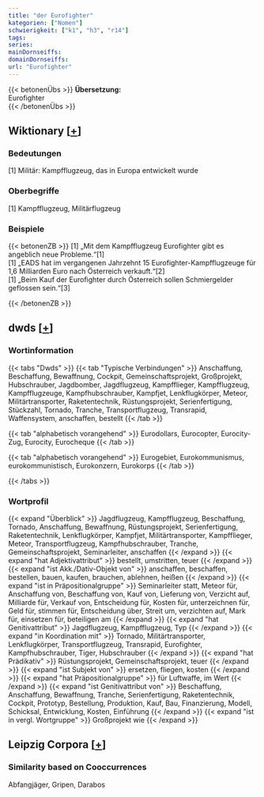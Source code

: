 ```yaml
---
title: "der Eurofighter"
kategorien: ["Nomen"]
schwierigkeit: ["k1", "h3", "r14"]
tags:
series:
mainDornseiffs:
domainDornseiffs:
url: "Eurofighter"
---
```


{{< betonenÜbs >}}
**Übersetzung:**  
Eurofighter  
{{< /betonenÜbs >}}

## Wiktionary [[+](https://de.wiktionary.org/wiki/Eurofighter)]

### Bedeutungen
[1] Militär:  Kampfflugzeug, das in Europa entwickelt wurde  

### Oberbegriffe
[1] Kampfflugzeug, Militärflugzeug  

### Beispiele
{{< betonenZB >}}
[1] „Mit dem Kampfflugzeug Eurofighter gibt es angeblich neue Probleme.“[1]  
[1] „EADS hat im vergangenen Jahrzehnt 15 Eurofighter-Kampfflugzeuge für 1,6 Milliarden Euro nach Österreich verkauft.“[2]  
[1] „Beim Kauf der Eurofighter durch Österreich sollen Schmiergelder geflossen sein.“[3]  

{{< /betonenZB >}}


## dwds [[+](https://www.dwds.de/wb/Eurofighter)]

### Wortinformation
{{< tabs "Dwds" >}}
{{< tab "Typische Verbindungen" >}}
Anschaffung, Beschaffung, Bewaffnung, Cockpit, Gemeinschaftsprojekt, Großprojekt, Hubschrauber, Jagdbomber, Jagdflugzeug, Kampfflieger, Kampfflugzeug, Kampfflugzeuge, Kampfhubschrauber, Kampfjet, Lenkflugkörper, Meteor, Militärtransporter, Raketentechnik, Rüstungsprojekt, Serienfertigung, Stückzahl, Tornado, Tranche, Transportflugzeug, Transrapid, Waffensystem, anschaffen, bestellt
{{< /tab >}}

{{< tab "alphabetisch vorangehend" >}}
Eurodollars, Eurocopter, Eurocity-Zug, Eurocity, Eurocheque
{{< /tab >}}

{{< tab "alphabetisch vorangehend" >}}
Eurogebiet, Eurokommunismus, eurokommunistisch, Eurokonzern, Eurokorps
{{< /tab >}}

{{< /tabs >}}

### Wortprofil
{{< expand "Überblick" >}} Jagdflugzeug, Kampfflugzeug, Beschaffung, Tornado, Anschaffung, Bewaffnung, Rüstungsprojekt, Serienfertigung, Raketentechnik, Lenkflugkörper, Kampfjet, Militärtransporter, Kampfflieger, Meteor, Transportflugzeug, Kampfhubschrauber, Tranche, Gemeinschaftsprojekt, Seminarleiter, anschaffen {{< /expand >}}
{{< expand "hat Adjektivattribut" >}} bestellt, umstritten, teuer {{< /expand >}}
{{< expand "ist Akk./Dativ-Objekt von" >}} anschaffen, beschaffen, bestellen, bauen, kaufen, brauchen, ablehnen, heißen {{< /expand >}}
{{< expand "ist in Präpositionalgruppe" >}} Seminarleiter statt, Meteor für, Anschaffung von, Beschaffung von, Kauf von, Lieferung von, Verzicht auf, Milliarde für, Verkauf von, Entscheidung für, Kosten für, unterzeichnen für, Geld für, stimmen für, Entscheidung über, Streit um, verzichten auf, Mark für, einsetzen für, beteiligen am {{< /expand >}}
{{< expand "hat Genitivattribut" >}} Jagdflugzeug, Kampfflugzeug, Typ {{< /expand >}}
{{< expand "in Koordination mit" >}} Tornado, Militärtransporter, Lenkflugkörper, Transportflugzeug, Transrapid, Eurofighter, Kampfhubschrauber, Tiger, Hubschrauber {{< /expand >}}
{{< expand "hat Prädikativ" >}} Rüstungsprojekt, Gemeinschaftsprojekt, teuer {{< /expand >}}
{{< expand "ist Subjekt von" >}} ersetzen, fliegen, kosten {{< /expand >}}
{{< expand "hat Präpositionalgruppe" >}} für Luftwaffe, im Wert {{< /expand >}}
{{< expand "ist Genitivattribut von" >}} Beschaffung, Anschaffung, Bewaffnung, Tranche, Serienfertigung, Raketentechnik, Cockpit, Prototyp, Bestellung, Produktion, Kauf, Bau, Finanzierung, Modell, Schicksal, Entwicklung, Kosten, Einführung {{< /expand >}}
{{< expand "ist in vergl. Wortgruppe" >}} Großprojekt wie {{< /expand >}}

## Leipzig Corpora [[+](https://corpora.uni-leipzig.de/en/res?word=Eurofighter&corpusId=deu_newscrawl-public_2018)]


### Similarity based on Cooccurrences
Abfangjäger, Gripen, Darabos

